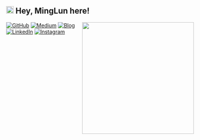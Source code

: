 <!--
- 🔭 I’m currently working on ...
- 🌱 I’m currently learning ...
- 👯 I’m looking to collaborate on ...
- 🤔 I’m looking for help with ...
- 💬 Ask me about ...
- 📫 How to reach me: ...
- 😄 Pronouns: ...
- ⚡ Fun fact: ...
-->

<h2>
  <img src="https://emojis.slackmojis.com/emojis/images/1577982316/7421/typingcat.gif?1577982316" width="20"/>
  Hey, MingLun here!
</h2>

<img align="right" src="https://emojis.slackmojis.com/emojis/images/1600706728/10521/meow_code.gif?1600706728" width="300" />

[![GitHub](https://img.shields.io/badge/github-%23121011.svg?style=for-the-badge&logo=github&logoColor=white)](https://github.com/MingLunWu)
[![Medium](https://img.shields.io/badge/Medium-%23000000.svg?style=for-the-badge&logo=Medium&logoColor=white)](https://medium.com/@minglun-wu)
[![Blog](https://img.shields.io/badge/Blogger-FF5722?style=for-the-badge&logo=blogger&logoColor=white)](https://minglunwu.github.io)
[![LinkedIn](https://img.shields.io/badge/linkedin-%230077B5.svg?style=for-the-badge&logo=linkedin&logoColor=white)](https://www.linkedin.com/in/明倫-吳-637020142/)
[![Instagram](https://img.shields.io/badge/Photo-%23E4405F.svg?style=for-the-badge&logo=Instagram&logoColor=white)](https://github.com/hsins.gpg)

<!--

Hello! I'm **MingLun**. A data engineer from Taiwan 🇹🇼 who has a passion for learning new stuffs and sharing knowledge with others. Experienced in _**Natural Language Processing**_, _**Web Development**_ and _**Data Engineering**_. When I'm not in front of a screen, I'm probably playing the guitar, reading books, or clicking photos.

#### ⚡️ A Few Quick Facts

- 🎓 Alumnus of National Taiwan University ([NTU](http://www.bit.edu.cn/)), majoring in _Industrial & System Engineering_.
- 🍻 Organizer of Taiwan TeX Users' Group ([TWTUG](https://t.me/TWTUG)).
- 🌎 Translation contributor of [JabRef](https://www.jabref.org/), [Mudlet](https://www.mudlet.org/) and more.
- 🌱 Currently learning about _serverless architectures_, _distributed systems_, and _Rust_.
- ⚡ Writing code with _C++_ / _Go_ / _Java_ / _JavaScript_ / _Perl_ / _Python_.
- 📫 Contact me via [hsinspeng@gmail.com](mailto:hsinspeng@gmail.com) or ask me questions on [AMA](https://github.com/Hsins/Hsins/discussions/new?category=ama).


- 🍻 Postgraduate student at 🇬🇧 [UofG](https://www.gla.ac.uk/), 1/2021 entry (_MSc in Computing Science_).
- 🎓 🇨🇳 [BIT](http://www.bit.edu.cn/) Alumni (_BSc in Computer Science_). Research assistant at _Data & AI security Lab_, 2020.6 - 2021.1.
- 👯 Building [Dev on Windows with WSL](https://dowww.spencerwoo.com/), [Substats](https://api.spencerwoo.com/substats/), [BIThesis](https://github.com/BITNP/BIThesis) and more.
- Support my work on [爱发电](https://afdian.net/@spencerwoo)!
- 🔭 Currently a research assistant at _Data & AI security Lab_, BIT.

#### ✒️ Recent Posts

| Blog | Today I Learned |
| :-- | :-- |
| `2019/05/31` [修復微軟更新後損毀的 Grub](https://hsins.me/blog/2019/05/30/rescue-and-reinstall-grub-after-updating-windows/) | `2019/05/31` TBD |
| `2019/05/27` [使用 clang-format 對程式碼進行排版](https://hsins.me/blog/2019/05/27/format-source-code-with-clang-format/) | `2019/05/31` TBD  |

<h6>† The cute cat working animation sourced from <a href="https://www.pizzacatparty.com/">The Pizzacat</a>.</h6>
-->

